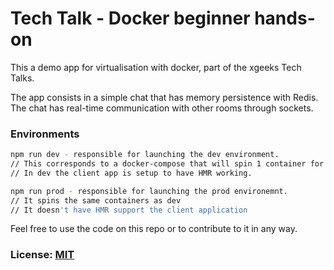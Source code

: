 # Tech Talk - Docker beginner hands-on

This a demo app for virtualisation with docker, part of the xgeeks Tech Talks.

The app consists in a simple chat that has memory persistence with Redis.
The chat has real-time communication with other rooms through sockets.

### Environments

```bash
npm run dev - responsible for launching the dev environment.
// This corresponds to a docker-compose that will spin 1 container for redis, 1 container for the API and 1 container for the client (chat window).
// In dev the client app is setup to have HMR working. 

npm run prod - responsible for launching the prod environemnt.
// It spins the same containers as dev
// It doesn't have HMR support the client application
```

Feel free to use the code on this repo or to contribute to it in any way.

### License: [MIT](LICENSE) 
